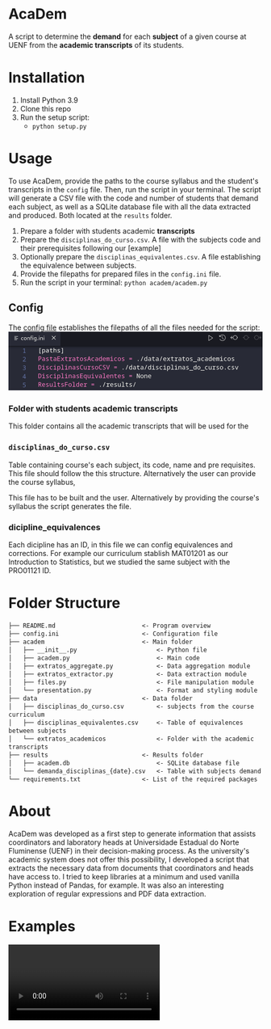 # AcaDem
A script to determine the **demand** for each **subject** of a given course at UENF from the **academic transcripts** of its students.

# Installation 
1. Install Python 3.9
2. Clone this repo
3. Run the setup script:  
   - ```python setup.py```

# Usage 
To use AcaDem, provide the paths to the course syllabus and the student's transcripts in the `config` file. Then, run the script in your terminal. 
The script will generate a CSV file with the code and number of students that demand each subject, as well as a SQLite database file with all the data extracted and produced. Both located at the `results` folder. 

1. Prepare a folder with students academic **transcripts** 
2. Prepare the `disciplinas_do_curso.csv`. A file with the subjects code and their prerequisites following our [example]
3. Optionally prepare the `disciplinas_equivalentes.csv`. A file establishing the equivalence between subjects. 
4. Provide the filepaths for prepared files in the `config.ini` file. 
5. Run the script in your terminal: ```python academ/academ.py```


## Config
The [config file](config.ini) establishes the filepaths of all the files needed for the script:
![](docs/config_ini.png)

### Folder with students academic transcripts 
This folder contains all the academic transcripts that will be used for the 

### `disciplinas_do_curso.csv`
Table containing course's each subject, its code, name and pre requisites. This file should follow the this structure. Alternatively the user can provide the course syllabus, 

This file has to be built and the user. Alternatively by providing the course's syllabus the script generates the file. 

### dicipline_equivalences
Each dicipline has an ID, in this file we can config equivalences and corrections. For example our curriculum stablish MAT01201 as our Introduction to Statistics, but we studied the same subject with the PRO01121 ID. 

# Folder Structure
```
├── README.md                        <- Program overview 
├── config.ini                       <- Configuration file
├── academ                           <- Main folder
│   ├── __init__.py                      <- Python file 
│   ├── academ.py                        <- Main code
│   ├── extratos_aggregate.py            <- Data aggregation module
│   ├── extratos_extractor.py            <- Data extraction module
│   ├── files.py                         <- File manipulation module
│   └── presentation.py                  <- Format and styling module
├── data                             <- Data folder 
│   ├── disciplinas_do_curso.csv         <- subjects from the course curriculum
│   ├── disciplinas_equivalentes.csv     <- Table of equivalences between subjects
│   └── extratos_academicos              <- Folder with the academic transcripts
├── results                          <- Results folder 
│   ├── academ.db                        <- SQLite database file
│   └── demanda_disciplinas_{date}.csv   <- Table with subjects demand
└── requirements.txt                 <- List of the required packages  
```
# About
AcaDem was developed as a first step to generate information that assists coordinators and laboratory heads at Universidade Estadual do Norte Fluminense (UENF) in their decision-making process. As the university's academic system does not offer this possibility, I developed a script that extracts the necessary data from documents that coordinators and heads have access to. I tried to keep libraries at a minimum and used vanilla Python instead of Pandas, for example. It was also an interesting exploration of regular expressions and PDF data extraction.

# Examples 
![](docs/running_academ.webm)